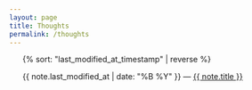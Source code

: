 ```yaml
---
layout: page
title: Thoughts
permalink: /thoughts
---
```


<ul>
  {% sort: "last_modified_at_timestamp" | reverse %}

  {{ note.last_modified_at | date: "%B %Y" }} — <a class="internal-link" href="{{ site.baseurl }}{{ note.url }}">{{ note.title }}</a>
</ul>
